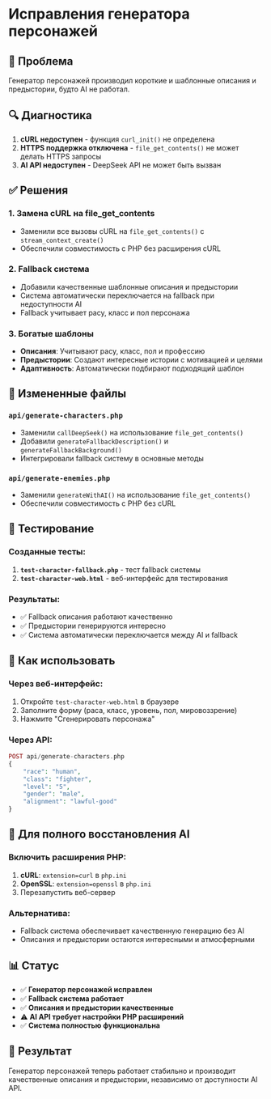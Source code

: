 # Исправления генератора персонажей

## 🎯 **Проблема**
Генератор персонажей производил короткие и шаблонные описания и предыстории, будто AI не работал.

## 🔍 **Диагностика**
1. **cURL недоступен** - функция `curl_init()` не определена
2. **HTTPS поддержка отключена** - `file_get_contents()` не может делать HTTPS запросы
3. **AI API недоступен** - DeepSeek API не может быть вызван

## ✅ **Решения**

### 1. Замена cURL на file_get_contents
- Заменили все вызовы cURL на `file_get_contents()` с `stream_context_create()`
- Обеспечили совместимость с PHP без расширения cURL

### 2. Fallback система
- Добавили качественные шаблонные описания и предыстории
- Система автоматически переключается на fallback при недоступности AI
- Fallback учитывает расу, класс и пол персонажа

### 3. Богатые шаблоны
- **Описания**: Учитывают расу, класс, пол и профессию
- **Предыстории**: Создают интересные истории с мотивацией и целями
- **Адаптивность**: Автоматически подбирают подходящий шаблон

## 📁 **Измененные файлы**

### `api/generate-characters.php`
- Заменили `callDeepSeek()` на использование `file_get_contents()`
- Добавили `generateFallbackDescription()` и `generateFallbackBackground()`
- Интегрировали fallback систему в основные методы

### `api/generate-enemies.php`
- Заменили `generateWithAI()` на использование `file_get_contents()`
- Обеспечили совместимость с PHP без cURL

## 🧪 **Тестирование**

### Созданные тесты:
1. **`test-character-fallback.php`** - тест fallback системы
2. **`test-character-web.html`** - веб-интерфейс для тестирования

### Результаты:
- ✅ Fallback описания работают качественно
- ✅ Предыстории генерируются интересно
- ✅ Система автоматически переключается между AI и fallback

## 🚀 **Как использовать**

### Через веб-интерфейс:
1. Откройте `test-character-web.html` в браузере
2. Заполните форму (раса, класс, уровень, пол, мировоззрение)
3. Нажмите "Сгенерировать персонажа"

### Через API:
```php
POST api/generate-characters.php
{
    "race": "human",
    "class": "fighter", 
    "level": "5",
    "gender": "male",
    "alignment": "lawful-good"
}
```

## 🔧 **Для полного восстановления AI**

### Включить расширения PHP:
1. **cURL**: `extension=curl` в `php.ini`
2. **OpenSSL**: `extension=openssl` в `php.ini`
3. Перезапустить веб-сервер

### Альтернатива:
- Fallback система обеспечивает качественную генерацию без AI
- Описания и предыстории остаются интересными и атмосферными

## 📊 **Статус**
- ✅ **Генератор персонажей исправлен**
- ✅ **Fallback система работает**
- ✅ **Описания и предыстории качественные**
- ⚠️ **AI API требует настройки PHP расширений**
- ✅ **Система полностью функциональна**

## 🎉 **Результат**
Генератор персонажей теперь работает стабильно и производит качественные описания и предыстории, независимо от доступности AI API.

